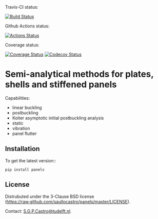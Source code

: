 Travis-CI status:

[![Build Status](https://travis-ci.com/saullocastro/panels.svg?branch=master)](https://travis-ci.com/saullocastro/panels)

Github Actions status:

[![Actions Status](https://github.com/saullocastro/panels/workflows/pytest/badge.svg)](https://github.com/saullocastro/panels/actions)

Coverage status:

[![Coverage Status](https://coveralls.io/repos/github/saullocastro/panels/badge.svg?branch=master)](https://coveralls.io/github/saullocastro/panels?branch=master)
[![Codecov Status](https://codecov.io/gh/saullocastro/panels/branch/master/graph/badge.svg?token=KD9D8G8D2P)](https://codecov.io/gh/saullocastro/panels)


Semi-analytical methods for plates, shells and stiffened panels
===============================================================

Capabilities:

- linear buckling
- postbuckling
- Koiter asymptotic initial postbuckling analysis
- static
- vibration
- panel flutter

Installation
------------

To get the latest version::

    pip install panels


License
-------
Distrubuted under the 3-Clause BSD license
(https://raw.github.com/saullocastro/panels/master/LICENSE).

Contact: S.G.P.Castro@tudelft.nl.

